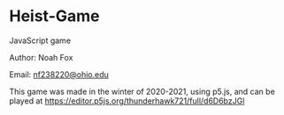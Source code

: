 # Heist-Game
JavaScript game

Author: Noah Fox

Email: nf238220@ohio.edu

This game was made in the winter of 2020-2021, using p5.js, and can be played at https://editor.p5js.org/thunderhawk721/full/d6D6bzJGl
